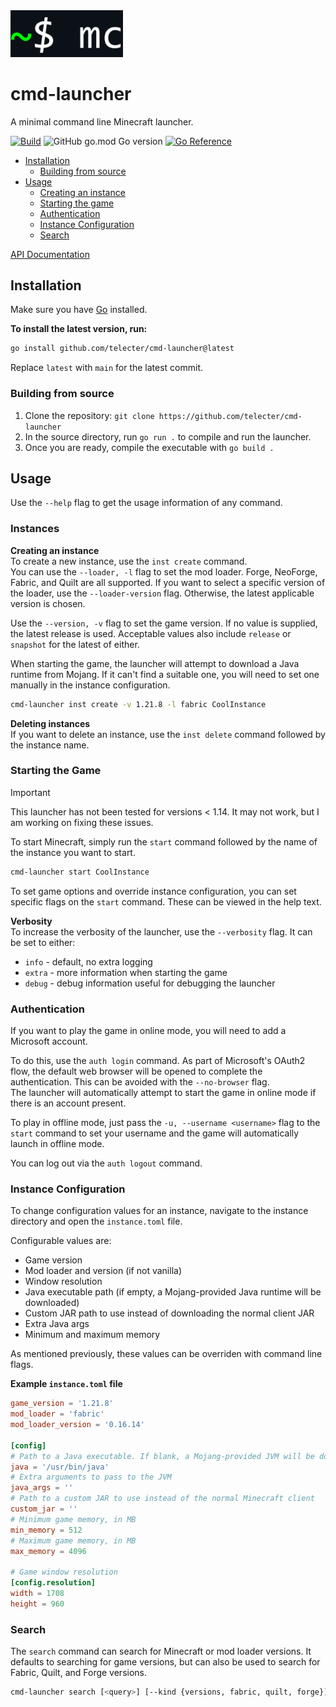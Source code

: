 <img src="docs/icon.png" width="180">

# cmd-launcher

A minimal command line Minecraft launcher.

[![Build](https://github.com/telecter/cmd-launcher/actions/workflows/build.yml/badge.svg)](https://github.com/telecter/cmd-launcher/actions/workflows/build.yml)
![GitHub go.mod Go version](https://img.shields.io/github/go-mod/go-version/telecter/cmd-launcher)
[![Go Reference](https://pkg.go.dev/badge/github.com/telecter/cmd-launcher.svg)](https://pkg.go.dev/github.com/telecter/cmd-launcher)

- [Installation](#installation)
  - [Building from source](#building-from-source)
- [Usage](#usage)
  - [Creating an instance](#creating-an-instance)
  - [Starting the game](#starting-the-game)
  - [Authentication](#authentication)
  - [Instance Configuration](#instance-configuration)
  - [Search](#search)

[API Documentation](docs/API.md)

## Installation

Make sure you have [Go](https://go.dev) installed.

**To install the latest version, run:**

```bash
go install github.com/telecter/cmd-launcher@latest
```

Replace `latest` with `main` for the latest commit.

### Building from source

1. Clone the repository: `git clone https://github.com/telecter/cmd-launcher`
2. In the source directory, run `go run .` to compile and run the launcher.
3. Once you are ready, compile the executable with `go build .`

## Usage

Use the `--help` flag to get the usage information of any command.

### Instances

**Creating an instance**  
To create a new instance, use the `inst create` command.  
You can use the `--loader, -l` flag to set the mod loader. Forge, NeoForge, Fabric, and Quilt are all supported. If you want to select a specific version of the loader, use the `--loader-version` flag. Otherwise, the latest applicable version is chosen.

Use the `--version, -v` flag to set the game version. If no value is supplied, the latest release is used. Acceptable values also include `release` or `snapshot` for the latest of either.

When starting the game, the launcher will attempt to download a Java runtime from Mojang. If it can't find a suitable one, you will need to set one manually in the instance configuration.

```sh
cmd-launcher inst create -v 1.21.8 -l fabric CoolInstance
```

**Deleting instances**  
If you want to delete an instance, use the `inst delete` command followed by the instance name.

### Starting the Game

> [!IMPORTANT]
> This launcher has not been tested for versions < 1.14. It may not work, but I am working on fixing these issues.

To start Minecraft, simply run the `start` command followed by the name of the instance you want to start.

```bash
cmd-launcher start CoolInstance
```

To set game options and override instance configuration, you can set specific flags on the `start` command. These can be viewed in the help text.

**Verbosity**  
To increase the verbosity of the launcher, use the `--verbosity` flag. It can be set to either:

- `info` - default, no extra logging
- `extra` - more information when starting the game
- `debug` - debug information useful for debugging the launcher

### Authentication

If you want to play the game in online mode, you will need to add a Microsoft account.

To do this, use the `auth login` command. As part of Microsoft's OAuth2 flow, the default web browser will be opened to complete the authentication. This can be avoided with the `--no-browser` flag.  
The launcher will automatically attempt to start the game in online mode if there is an account present.

To play in offline mode, just pass the `-u, --username <username>` flag to the `start` command
to set your username and the game will automatically launch in offline mode.

You can log out via the `auth logout` command.

### Instance Configuration

To change configuration values for an instance, navigate to the instance directory and open the `instance.toml` file.

Configurable values are:

- Game version
- Mod loader and version (if not vanilla)
- Window resolution
- Java executable path (if empty, a Mojang-provided Java runtime will be downloaded)
- Custom JAR path to use instead of downloading the normal client JAR
- Extra Java args
- Minimum and maximum memory

As mentioned previously, these values can be overriden with command line flags.

**Example `instance.toml` file**

```toml
game_version = '1.21.8'
mod_loader = 'fabric'
mod_loader_version = '0.16.14'

[config]
# Path to a Java executable. If blank, a Mojang-provided JVM will be downloaded.
java = '/usr/bin/java'
# Extra arguments to pass to the JVM
java_args = ''
# Path to a custom JAR to use instead of the normal Minecraft client
custom_jar = ''
# Minimum game memory, in MB
min_memory = 512
# Maximum game memory, in MB
max_memory = 4096

# Game window resolution
[config.resolution]
width = 1708
height = 960

```

### Search

The `search` command can search for Minecraft or mod loader versions. It defaults to searching for game versions, but can also be used to search for Fabric, Quilt, and Forge versions.

```bash
cmd-launcher search [<query>] [--kind {versions, fabric, quilt, forge}]
```
